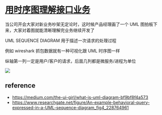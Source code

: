 # [用时序图理解接口业务](/2022/04/uml_sequence_diagram.md)

当公司开会大家对新业务吵架无定论时，这时候产品经理画了一个 UML 图拍板下来，大家对着图就能清晰理解完业务继续开发了

UML SEQUENCE DIAGRAM 用于描述一次请求的处理过程

例如 wireshark 抓包数据就有一种可视化跟 UML 时序图一样

纵轴第一列一定是用户/客户的请求，后面几列都是微服务/进程为单位

![](https://www.researchgate.net/profile/Michael-Pantazoglou/publication/228764961/figure/fig4/AS:667634911686666@1536187975679/An-example-behavioral-query-expressed-in-a-UML-sequence-diagram.png)

## reference

- <https://medium.com/the-ui-girl/what-is-uml-diagram-bf9bf8f4a573>
- <https://www.researchgate.net/figure/An-example-behavioral-query-expressed-in-a-UML-sequence-diagram_fig4_228764961>
